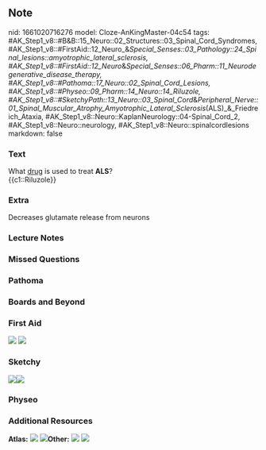 ## Note
nid: 1661020716276
model: Cloze-AnKingMaster-04c54
tags: #AK_Step1_v8::#B&B::15_Neuro::02_Structures::03_Spinal_Cord_Syndromes, #AK_Step1_v8::#FirstAid::12_Neuro_&_Special_Senses::03_Pathology::24_Spinal_lesions::amyotrophic_lateral_sclerosis, #AK_Step1_v8::#FirstAid::12_Neuro_&_Special_Senses::06_Pharm::11_Neurodegenerative_disease_therapy, #AK_Step1_v8::#Pathoma::17_Neuro::02_Spinal_Cord_Lesions, #AK_Step1_v8::#Physeo::09_Pharm::14_Neuro::14_Riluzole, #AK_Step1_v8::#SketchyPath::13_Neuro::03_Spinal_Cord_&_Peripheral_Nerve::01_Spinal_Muscular_Atrophy_Amyotrophic_Lateral_Sclerosis_(ALS)_&_Friedreich_Ataxia, #AK_Step1_v8::Neuro::KaplanNeurology::04-Spinal_Cord_2, #AK_Step1_v8::Neuro::neurology, #AK_Step1_v8::Neuro::spinalcordlesions
markdown: false

### Text
<div>
  What <u>drug</u> is used to treat <b>ALS</b>?
</div>
<div>
  {{c1::Riluzole}}
</div>

### Extra
Decreases glutamate release from neurons

### Lecture Notes


### Missed Questions


### Pathoma


### Boards and Beyond


### First Aid
<img src="tmpplUDyq.png"> <img src="tmpmt1mr1.png">

### Sketchy
<img src="ALS%20riluzole_1566160514431.jpg"><img src= 
"Zoverall%20picture%20(91)_1566160514431.JPG">

### Physeo


### Additional Resources
<b>Atlas:</b> <img src="tmpDUu4CS.png"> <img src=
"tmpfIXal1.png"><b>Other:</b> <img src="tmpqv4KhQ.png"> <img src= 
"tmpR7fSIt.png">
